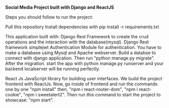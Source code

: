 **Social Media Project built with Django and ReactJS**

Steps you should follow to run the project:

Pull this repository
Install dependencies with pip install -r requirements.txt

This application built with:
Django Rest Framework to create the crud operations and the interaction with the database(mysql).
Django Rest framework simplejwt Authentication Module for authentication.
You have to make a database using Mysql and Apache webserver. Build a databse to connect with django application. Then run "python manage.py migrate".
After the migration.
start the app with python manage.py runserver and your backend localserver will be running perfectly.

React Js JavaScript library for building user interfaces.
We build the project frontend with ReactJs. Now, go inside of frontend and run the commands one by one "npm install" then, "npm i react-router-dom", "npm i react-cookie", "npm i sweetalert2". 
Then run this command to start the project to showcase: "npm start". 

